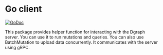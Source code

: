 # Go client

[![GoDoc](https://godoc.org/gopkg.in/adibiarsotp/dgraph.v82/client?status.svg)](https://godoc.org/gopkg.in/adibiarsotp/dgraph.v82/client)

This package provides helper function for interacting with the Dgraph server.
You can use it to run mutations and queries. You can also use BatchMutation
to upload data concurrently. It communicates with the server using gRPC.
